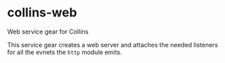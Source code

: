 # collins-web

Web service gear for Collins

This service gear creates a web server and attaches the needed
listeners for all the evnets the `http` module emits.